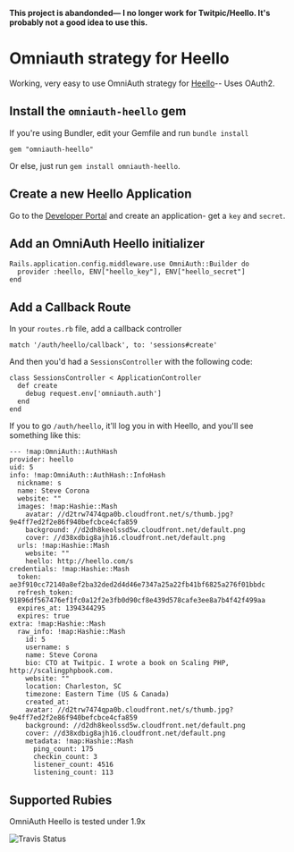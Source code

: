 **This project is abandonded— I no longer work for Twitpic/Heello. It's probably not a good idea to use this.**

# Omniauth strategy for Heello

Working, very easy to use OmniAuth strategy for [Heello](https://heello.com)-- Uses OAuth2.

## Install the `omniauth-heello` gem

If you're using Bundler, edit your Gemfile and run `bundle install`

    gem "omniauth-heello"

Or else, just run `gem install omniauth-heello`.

## Create a new Heello Application
Go to the [Developer Portal](https://developer.heello.com/) and create an application- get a `key` and `secret`.

## Add an OmniAuth Heello initializer

    Rails.application.config.middleware.use OmniAuth::Builder do
      provider :heello, ENV["heello_key"], ENV["heello_secret"]
    end

## Add a Callback Route

In your `routes.rb` file, add a callback controller

    match '/auth/heello/callback', to: 'sessions#create'

And then you'd had a `SessionsController` with the following code:

    class SessionsController < ApplicationController
      def create
        debug request.env['omniauth.auth']
      end
    end

If you to go `/auth/heello`, it'll log you in with Heello, and you'll see something like this:

    --- !map:OmniAuth::AuthHash 
    provider: heello
    uid: 5
    info: !map:OmniAuth::AuthHash::InfoHash 
      nickname: s
      name: Steve Corona
      website: ""
      images: !map:Hashie::Mash 
        avatar: //d2trw7474qpa0b.cloudfront.net/s/thumb.jpg?9e4ff7ed2f2e86f940befcbce4cfa859
        background: //d2dh8keolssd5w.cloudfront.net/default.png
        cover: //d38xdbig8ajh16.cloudfront.net/default.png
      urls: !map:Hashie::Mash 
        website: ""
        heello: http://heello.com/s
    credentials: !map:Hashie::Mash 
      token: ae3f910cc72140a8ef2ba32ded2d4d46e7347a25a22fb41bf6825a276f01bbdc
      refresh_token: 91896df567476ef1fc0a12f2e3fb0d90cf8e439d578cafe3ee8a7b4f42f499aa
      expires_at: 1394344295
      expires: true
    extra: !map:Hashie::Mash 
      raw_info: !map:Hashie::Mash 
        id: 5
        username: s
        name: Steve Corona
        bio: CTO at Twitpic. I wrote a book on Scaling PHP, http://scalingphpbook.com.
        website: ""
        location: Charleston, SC
        timezone: Eastern Time (US & Canada)
        created_at: 
        avatar: //d2trw7474qpa0b.cloudfront.net/s/thumb.jpg?9e4ff7ed2f2e86f940befcbce4cfa859
        background: //d2dh8keolssd5w.cloudfront.net/default.png
        cover: //d38xdbig8ajh16.cloudfront.net/default.png
        metadata: !map:Hashie::Mash 
          ping_count: 175
          checkin_count: 3
          listener_count: 4516
          listening_count: 113

## Supported Rubies

OmniAuth Heello is tested under 1.9x

![Travis Status](https://secure.travis-ci.org/stevecorona/omniauth-heello.png)
